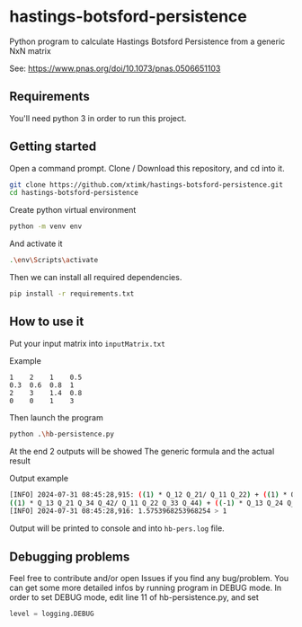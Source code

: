 # hastings-botsford-persistence
Python program to calculate Hastings Botsford Persistence from a generic NxN matrix

See: https://www.pnas.org/doi/10.1073/pnas.0506651103

## Requirements
You'll need python 3 in order to run this project.

## Getting started
Open a command prompt.
Clone / Download this repository, and cd into it.

```bash
git clone https://github.com/xtimk/hastings-botsford-persistence.git
cd hastings-botsford-persistence
```

Create python virtual environment
```bash
python -m venv env
```

And activate it
```bash
.\env\Scripts\activate
```

Then we can install all required dependencies.
```bash
pip install -r requirements.txt
```

## How to use it
Put your input matrix into ```inputMatrix.txt```

Example
```
1    2    1    0.5
0.3  0.6  0.8  1
2    3    1.4  0.8
0    0    1    3
```

Then launch the program
```bash
python .\hb-persistence.py
```

At the end 2 outputs will be showed
The generic formula and the actual result

Output example
```bash
[INFO] 2024-07-31 08:45:28,915: ((1) * Q_12 Q_21/ Q_11 Q_22) + ((1) * Q_13 Q_31/ Q_11 Q_33) + ((1) * Q_14 Q_41/ Q_11 Q_44) + ((1) * Q_23 Q_32/ Q_22 Q_33) + ((1) * Q_24 Q_42/ Q_22 Q_44) + ((1) * Q_34 Q_43/ Q_33 Q_44) + ((1) * Q_12 Q_23 Q_31/ Q_11 Q_22 Q_33) + ((1) * Q_13 Q_21 Q_32/ Q_11 Q_22 Q_33) + ((1) * Q_12 Q_24 Q_41/ Q_11 Q_22 Q_44) + ((1) * Q_14 Q_21 Q_42/ Q_11 Q_22 Q_44) + ((1) * Q_13 Q_34 Q_41/ Q_11 Q_33 Q_44) + ((1) * Q_14 Q_31 Q_43/ Q_11 Q_33 Q_44) + ((1) * Q_23 Q_34 Q_42/ Q_22 Q_33 Q_44) + ((1) * Q_24 Q_32 Q_43/ Q_22 Q_33 Q_44) + ((-1) * Q_12 Q_21 Q_34 Q_43/ Q_11 Q_22 Q_33 Q_44) + ((1) * Q_12 Q_23 Q_34 Q_41/ Q_11 Q_22 Q_33 Q_44) + ((1) * Q_12 Q_24 Q_31 Q_43/ Q_11 Q_22 Q_33 Q_44) + 
((1) * Q_13 Q_21 Q_34 Q_42/ Q_11 Q_22 Q_33 Q_44) + ((-1) * Q_13 Q_24 Q_31 Q_42/ Q_11 Q_22 Q_33 Q_44) + ((1) * Q_13 Q_24 Q_32 Q_41/ Q_11 Q_22 Q_33 Q_44) + ((1) * Q_14 Q_21 Q_32 Q_43/ Q_11 Q_22 Q_33 Q_44) + ((1) * Q_14 Q_23 Q_31 Q_42/ Q_11 Q_22 Q_33 Q_44) + ((-1) * Q_14 Q_23 Q_32 Q_41/ Q_11 Q_22 Q_33 Q_44) > 1
[INFO] 2024-07-31 08:45:28,916: 1.5753968253968254 > 1
```

Output will be printed to console and into ```hb-pers.log``` file.

## Debugging problems
Feel free to contribute and/or open Issues if you find any bug/problem.
You can get some more detailed infos by running program in DEBUG mode. In order to set DEBUG mode, edit line 11 of hb-persistence.py, and set 
```python
level = logging.DEBUG
```
